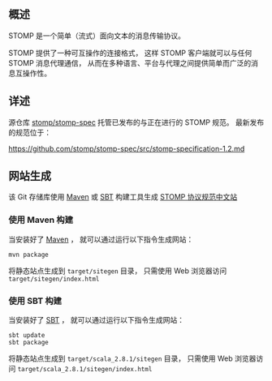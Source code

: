 ## 概述

STOMP 是一个简单（流式）面向文本的消息传输协议。

STOMP 提供了一种可互操作的连接格式，
这样 STOMP 客户端就可以与任何 STOMP 消息代理通信，
从而在多种语言、平台与代理之间提供简单而广泛的消息互操作性。

## 详述

源仓库 [stomp/stomp-spec](https://github.com/stomp/stomp-spec) 托管已发布的与正在进行的 STOMP 规范。
最新发布的规范位于：

<https://github.com/stomp/stomp-spec/src/stomp-specification-1.2.md>

## 网站生成

该 Git 存储库使用 [Maven](http://maven.apache.org/download.html)
或 [SBT](http://code.google.com/p/simple-build-tool/wiki/Setup)
构建工具生成
[STOMP 协议规范中文站](http://stomp.yueplus.ink/)

### 使用 Maven 构建

当安装好了 [Maven](http://maven.apache.org/download.html) ，
就可以通过运行以下指令生成网站：

    mvn package

将静态站点生成到 `target/sitegen` 目录，
只需使用 Web 浏览器访问 `target/sitegen/index.html`

### 使用 SBT 构建

当安装好了
[SBT](https://www.scala-sbt.org/1.x/docs/) ，
就可以通过运行以下指令生成网站：

    sbt update
    sbt package

将静态站点生成到 `target/scala_2.8.1/sitegen` 目录，
只需使用 Web 浏览器访问 `target/scala_2.8.1/sitegen/index.html`

